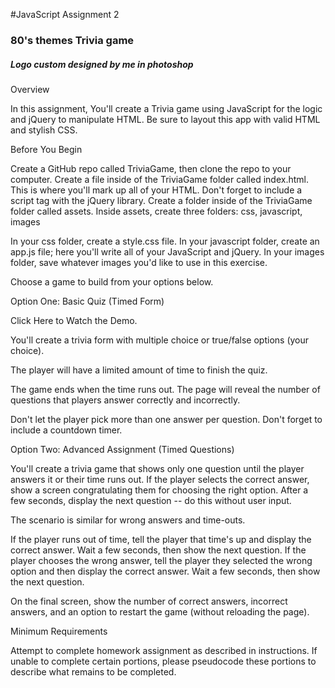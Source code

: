 #JavaScript Assignment 2
<h3>80's themes Trivia game</h3>
<h5>Logo custom designed by me in photoshop</h5>


Overview

In this assignment, You'll create a Trivia game using JavaScript for the logic and jQuery to manipulate HTML. Be sure to layout this app with valid HTML and stylish CSS.


Before You Begin


Create a GitHub repo called TriviaGame, then clone the repo to your computer.
Create a file inside of the TriviaGame folder called index.html. This is where you'll mark up all of your HTML.
Don't forget to include a script tag with the jQuery library.
Create a folder inside of the TriviaGame folder called assets.
Inside assets, create three folders: css, javascript, images



In your css folder, create a style.css file.
In your javascript folder, create an app.js file; here you'll write all of your JavaScript and jQuery.
In your images folder, save whatever images you'd like to use in this exercise.



Choose a game to build from your options below. 



Option One: Basic Quiz (Timed Form)



Click Here to Watch the Demo.


You'll create a trivia form with multiple choice or true/false options (your choice).

The player will have a limited amount of time to finish the quiz. 


The game ends when the time runs out. The page will reveal the number of questions that players answer correctly and incorrectly.


Don't let the player pick more than one answer per question.
Don't forget to include a countdown timer.



Option Two: Advanced Assignment (Timed Questions)


You'll create a trivia game that shows only one question until the player answers it or their time runs out.
If the player selects the correct answer, show a screen congratulating them for choosing the right option. After a few seconds, display the next question -- do this without user input.

The scenario is similar for wrong answers and time-outs.


If the player runs out of time, tell the player that time's up and display the correct answer. Wait a few seconds, then show the next question.
If the player chooses the wrong answer, tell the player they selected the wrong option and then display the correct answer. Wait a few seconds, then show the next question.


On the final screen, show the number of correct answers, incorrect answers, and an option to restart the game (without reloading the page).





Minimum Requirements

Attempt to complete homework assignment as described in instructions. If unable to complete certain portions, please pseudocode these portions to describe what remains to be completed.
